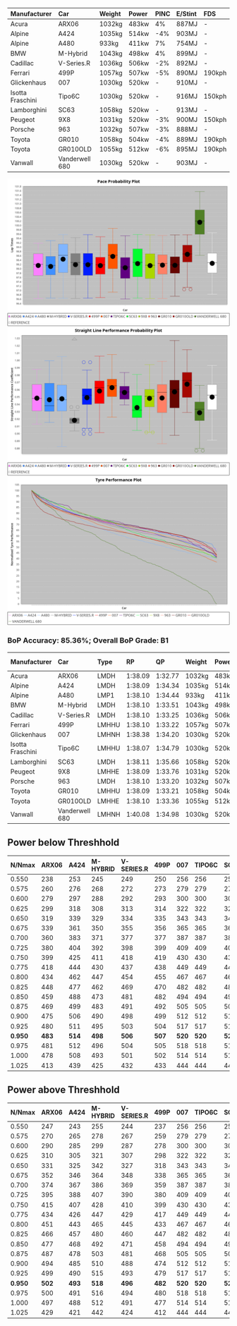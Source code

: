 | Manufacturer     | Car            | Weight | Power | PINC    | E/Stint | FDS     |
|:-|:-|:-|:-|:-|:-|:-|
| Acura            | ARX06          | 1032kg | 483kw | 4%      | 887MJ   |    -    |
| Alpine           | A424           | 1035kg | 514kw | -4%     | 903MJ   |    -    |
| Alpine           | A480           | 933kg  | 411kw | 7%      | 754MJ   |    -    |
| BMW              | M-Hybrid       | 1043kg | 498kw | 4%      | 899MJ   |    -    |
| Cadillac         | V-Series.R     | 1036kg | 506kw | -2%     | 892MJ   |    -    |
| Ferrari          | 499P           | 1057kg | 507kw | -5%     | 890MJ   | 190kph  |
| Glickenhaus      | 007            | 1030kg | 520kw |    -    | 910MJ   |    -    |
| Isotta Fraschini | Tipo6C         | 1030kg | 520kw |    -    | 916MJ   | 150kph  |
| Lamborghini      | SC63           | 1058kg | 520kw |    -    | 913MJ   |    -    |
| Peugeot          | 9X8            | 1031kg | 520kw | -3%     | 900MJ   | 150kph  |
| Porsche          | 963            | 1032kg | 507kw | -3%     | 888MJ   |    -    |
| Toyota           | GR010          | 1058kg | 504kw | -4%     | 889MJ   | 190kph  |
| Toyota           | GR010OLD       | 1055kg | 512kw | -6%     | 895MJ   | 190kph  |
| Vanwall          | Vanderwell 680 | 1030kg | 520kw |    -    | 903MJ   |    -    |

![PACECHART](./IMG/AUTO.png)
![STRAIGHTLINEPERFORMANCECHART](./IMG/AUTO_sp.png)
![TYREPERFORMANCECHART](./IMG/AUTO_tw.png)

### BoP Accuracy: 85.36%; Overall BoP Grade: B1
| Manufacturer     | Car            | Type  | RP      | QP      | Weight | Power¹ | Threshhold | PINC    | Power² | E/Stint | AVG Vmax  | FDS     | RDLC | L/Stint | BOP-Grade | Model Accuracy | Model Points | Match%  |
|:-|:-|:-|:-|:-|:-|:-|:-|:-|:-|:-|:-|:-|:-|:-|:-|:-|:-|:-|
| Acura            | ARX06          | LMDH  | 1:38.09 | 1:32.77 | 1032kg | 483kw  | 210.0kph   | 4%      | 502kw  |  887MJ  | 313.55kph |    -    | 1.03 | 30      | -B2       | 100.00%        | 995          | 83.67%  |
| Alpine           | A424           | LMDH  | 1:38.09 | 1:34.34 | 1035kg | 514kw  | 210.0kph   | -4%     | 493kw  |  903MJ  | 313.40kph |    -    | 1.03 | 30      | +C2       | 100.00%        | 642          | 72.78%  |
| Alpine           | A480           | LMP1  | 1:38.10 | 1:34.44 |  933kg | 411kw  | 210.0kph   | 7%      | 440kw  |  754MJ  | 313.09kph |    -    | 0.99 | 28      | ~A1       | 60.26%         | 849          | 100.00% |
| BMW              | M-Hybrid       | LMDH  | 1:38.10 | 1:33.51 | 1043kg | 498kw  | 210.0kph   | 4%      | 518kw  |  899MJ  | 310.49kph |    -    | 1.03 | 29      | -A2       | 100.00%        | 1714         | 90.17%  |
| Cadillac         | V-Series.R     | LMDH  | 1:38.10 | 1:33.25 | 1036kg | 506kw  | 210.0kph   | -2%     | 496kw  |  892MJ  | 313.35kph |    -    | 1.03 | 30      | -A2       | 98.95%         | 2271         | 94.28%  |
| Ferrari          | 499P           | LMHHU | 1:38.10 | 1:33.22 | 1057kg | 507kw  | 210.0kph   | -5%     | 482kw  |  890MJ  | 313.83kph | 190kph  | 1.03 | 30      | -A2       | 99.93%         | 2718         | 91.26%  |
| Glickenhaus      | 007            | LMHNH | 1:38.38 | 1:34.20 | 1030kg | 520kw  | 0.0kph     |    -    | 520kw  |  910MJ  | 317.91kph |    -    | 0.96 | 30      | ~A1       | 96.34%         | 1634         | 100.00% |
| Isotta Fraschini | Tipo6C         | LMHHU | 1:38.07 | 1:34.79 | 1030kg | 520kw  | 0.0kph     |    -    | 520kw  |  916MJ  | 316.77kph | 150kph  | 1.08 | 30      | +C1       | 92.36%         | 133          | 76.64%  |
| Lamborghini      | SC63           | LMDH  | 1:38.11 | 1:35.66 | 1058kg | 520kw  | 210.0kph   |    -    | 520kw  |  913MJ  | 312.29kph |    -    | 1.03 | 30      | ~A1       | 96.54%         | 418          | 95.78%  |
| Peugeot          | 9X8            | LMHHE | 1:38.09 | 1:33.76 | 1031kg | 520kw  | 210.0kph   | -3%     | 504kw  |  900MJ  | 313.82kph | 150kph  | 1.03 | 30      | ~A1       | 88.68%         | 2617         | 99.14%  |
| Porsche          | 963            | LMDH  | 1:38.10 | 1:33.20 | 1032kg | 507kw  | 210.0kph   | -3%     | 492kw  |  888MJ  | 313.67kph |    -    | 1.03 | 30      | -A2       | 99.98%         | 6168         | 92.67%  |
| Toyota           | GR010          | LMHHU | 1:38.09 | 1:33.21 | 1058kg | 504kw  | 210.0kph   | -4%     | 484kw  |  889MJ  | 313.61kph | 190kph  | 1.03 | 30      | -A2       | 98.53%         | 3557         | 94.00%  |
| Toyota           | GR010OLD       | LMHHE | 1:38.10 | 1:33.36 | 1055kg | 512kw  | 210.0kph   | -6%     | 481kw  |  895MJ  | 315.50kph | 190kph  | 1.03 | 30      | ~A1       | 92.01%         | 1427         | 97.49%  |
| Vanwall          | Vanderwell 680 | LMHNH | 1:40.08 | 1:34.98 | 1030kg | 520kw  | 0.0kph     |    -    | 520kw  |  903MJ  | 311.39kph |    -    | 1.01 | 30      | +Ω1       | 94.62%         | 633          | 7.22%   |

## Power below Threshhold
| N/Nmax    | ARX06   | A424    | M-HYBRID | V-SERIES.R | 499P    | 007     | TIPO6C  | SC63    | 9X8     | 963     | GR010   | GR010OLD | VANDERWELL 680 | ​     | RPM      | A480    |
|:-|:-|:-|:-|:-|:-|:-|:-|:-|:-|:-|:-|:-|:-|:-|:-|:-|
|  0.550    |  238    |  253    |  245     |  249       |  250    |  256    |  256    |  256    |  256    |  250    |  248    |  252     |  256           |  ​    |   --     |   -     |
|  0.575    |  260    |  276    |  268     |  272       |  273    |  279    |  279    |  279    |  279    |  273    |  271    |  275     |  279           |  ​    |   --     |   -     |
|  0.600    |  279    |  297    |  288     |  292       |  293    |  300    |  300    |  300    |  300    |  293    |  291    |  296     |  300           |  ​    |   --     |   -     |
|  0.625    |  299    |  318    |  308     |  313       |  314    |  322    |  322    |  322    |  322    |  314    |  312    |  317     |  322           |  ​    |   --     |   -     |
|  0.650    |  319    |  339    |  329     |  334       |  335    |  343    |  343    |  343    |  343    |  335    |  333    |  338     |  343           |  ​    |   --     |   -     |
|  0.675    |  339    |  361    |  350     |  355       |  356    |  365    |  365    |  365    |  365    |  356    |  354    |  359     |  365           |  ​    |   --     |   -     |
|  0.700    |  360    |  383    |  371     |  377       |  377    |  387    |  387    |  387    |  387    |  377    |  375    |  381     |  387           |  ​    |   --     |   -     |
|  0.725    |  380    |  404    |  392     |  398       |  399    |  409    |  409    |  409    |  409    |  399    |  396    |  403     |  409           |  ​    |   --     |   -     |
|  0.750    |  399    |  425    |  411     |  418       |  419    |  430    |  430    |  430    |  430    |  419    |  416    |  423     |  430           |  ​    |   --     |   -     |
|  0.775    |  418    |  444    |  430     |  437       |  438    |  449    |  449    |  449    |  449    |  438    |  435    |  442     |  449           |  ​    |  5000    |  247    |
|  0.800    |  434    |  462    |  447     |  454       |  455    |  467    |  467    |  467    |  467    |  455    |  453    |  460     |  467           |  ​    |  5500    |  291    |
|  0.825    |  448    |  477    |  462     |  469       |  470    |  482    |  482    |  482    |  482    |  470    |  468    |  475     |  482           |  ​    |  6000    |  325    |
|  0.850    |  459    |  488    |  473     |  481       |  482    |  494    |  494    |  494    |  494    |  482    |  479    |  486     |  494           |  ​    |  6500    |  368    |
|  0.875    |  469    |  499    |  483     |  491       |  492    |  505    |  505    |  505    |  505    |  492    |  489    |  497     |  505           |  ​    |  7000    |  410    |
|  0.900    |  475    |  506    |  490     |  498       |  499    |  512    |  512    |  512    |  512    |  499    |  496    |  504     |  512           |  ​    |  7500    |  421    |
|  0.925    |  480    |  511    |  495     |  503       |  504    |  517    |  517    |  517    |  517    |  504    |  501    |  509     |  517           |  ​    |  8000    |  417    |
| **0.950** | **483** | **514** | **498**  | **506**    | **507** | **520** | **520** | **520** | **520** | **507** | **504** | **512**  | **520**        | **​** | **8500** | **420** |
|  0.975    |  481    |  512    |  496     |  504       |  505    |  518    |  518    |  518    |  518    |  505    |  502    |  510     |  518           |  ​    |  9000    |  210    |
|  1.000    |  478    |  508    |  493     |  501       |  502    |  514    |  514    |  514    |  514    |  502    |  499    |  506     |  514           |  ​    |   --     |   -     |
|  1.025    |  413    |  439    |  425     |  432       |  433    |  444    |  444    |  444    |  444    |  433    |  430    |  437     |  444           |  ​    |   --     |   -     |

## Power above Threshhold
| N/Nmax    | ARX06   | A424    | M-HYBRID | V-SERIES.R | 499P    | 007     | TIPO6C  | SC63    | 9X8     | 963     | GR010   | GR010OLD | VANDERWELL 680 | ​     | RPM      | A480    |
|:-|:-|:-|:-|:-|:-|:-|:-|:-|:-|:-|:-|:-|:-|:-|:-|:-|
|  0.550    |  247    |  243    |  255     |  244       |  237    |  256    |  256    |  256    |  248    |  242    |  238    |  237     |  256           |  ​    |   --     |   -     |
|  0.575    |  270    |  265    |  278     |  267       |  259    |  279    |  279    |  279    |  271    |  265    |  260    |  259     |  279           |  ​    |   --     |   -     |
|  0.600    |  290    |  285    |  299     |  287       |  278    |  300    |  300    |  300    |  291    |  284    |  279    |  278     |  300           |  ​    |   --     |   -     |
|  0.625    |  310    |  305    |  321     |  307       |  298    |  322    |  322    |  322    |  312    |  304    |  299    |  298     |  322           |  ​    |   --     |   -     |
|  0.650    |  331    |  325    |  342     |  327       |  318    |  343    |  343    |  343    |  333    |  325    |  320    |  318     |  343           |  ​    |   --     |   -     |
|  0.675    |  352    |  346    |  364     |  348       |  338    |  365    |  365    |  365    |  354    |  345    |  340    |  338     |  365           |  ​    |   --     |   -     |
|  0.700    |  374    |  367    |  386     |  369       |  359    |  387    |  387    |  387    |  375    |  366    |  361    |  359     |  387           |  ​    |   --     |   -     |
|  0.725    |  395    |  388    |  407     |  390       |  380    |  409    |  409    |  409    |  396    |  387    |  381    |  379     |  409           |  ​    |   --     |   -     |
|  0.750    |  415    |  407    |  428     |  410       |  399    |  430    |  430    |  430    |  416    |  407    |  400    |  398     |  430           |  ​    |   --     |   -     |
|  0.775    |  434    |  426    |  447     |  429       |  417    |  449    |  449    |  449    |  435    |  425    |  418    |  416     |  449           |  ​    |  5000    |  247    |
|  0.800    |  451    |  443    |  465     |  445       |  433    |  467    |  467    |  467    |  453    |  442    |  435    |  432     |  467           |  ​    |  5500    |  291    |
|  0.825    |  466    |  457    |  480     |  460       |  447    |  482    |  482    |  482    |  468    |  456    |  449    |  446     |  482           |  ​    |  6000    |  325    |
|  0.850    |  477    |  468    |  492     |  471       |  458    |  494    |  494    |  494    |  479    |  467    |  460    |  457     |  494           |  ​    |  6500    |  368    |
|  0.875    |  487    |  478    |  503     |  481       |  468    |  505    |  505    |  505    |  489    |  477    |  470    |  467     |  505           |  ​    |  7000    |  410    |
|  0.900    |  494    |  485    |  510     |  488       |  474    |  512    |  512    |  512    |  496    |  484    |  476    |  473     |  512           |  ​    |  7500    |  421    |
|  0.925    |  499    |  490    |  515     |  493       |  479    |  517    |  517    |  517    |  501    |  489    |  481    |  478     |  517           |  ​    |  8000    |  417    |
| **0.950** | **502** | **493** | **518**  | **496**    | **482** | **520** | **520** | **520** | **504** | **492** | **484** | **481**  | **520**        | **​** | **8500** | **420** |
|  0.975    |  500    |  491    |  516     |  494       |  480    |  518    |  518    |  518    |  502    |  490    |  482    |  479     |  518           |  ​    |  9000    |  210    |
|  1.000    |  497    |  488    |  512     |  491       |  477    |  514    |  514    |  514    |  499    |  487    |  479    |  476     |  514           |  ​    |   --     |   -     |
|  1.025    |  429    |  421    |  442     |  424       |  412    |  444    |  444    |  444    |  430    |  420    |  413    |  411     |  444           |  ​    |   --     |   -     |
